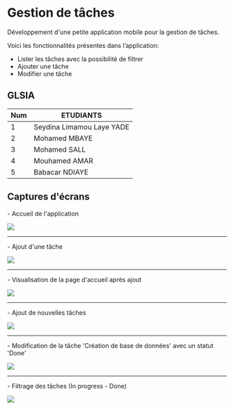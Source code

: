 # Gestion de tâches

Développement d'une petite application mobile pour la gestion de tâches.
  
Voici les fonctionnalités présentes dans l’application:

- Lister les tâches avec la possibilité de filtrer
- Ajouter une tâche
- Modifier une tâche


## GLSIA
| Num  |         ETUDIANTS        |
|------|--------------------------|
|     1| Seydina Limamou Laye YADE|
|     2| Mohamed MBAYE            |
|     3| Mohamed SALL             |
|     4| Mouhamed AMAR            |
|     5| Babacar NDIAYE           |


## Captures d'écrans
<p>- Accueil de l'application</p>
  <img src="https://github.com/Limssly/gestion_de_taches/assets/109959995/c660ef99-2c67-4779-9d0e-a8b4adc9451b">
<hr>
<p>- Ajout d'une tâche</p>
  <img src="https://github.com/Limssly/gestion_de_taches/assets/109959995/7f9178fb-0cad-495f-94b0-ec548ce5eb75">
<hr>
<p>- Visualisation de la page d'accueil après ajout</p>
  <img src="https://github.com/Limssly/gestion_de_taches/assets/109959995/487e7271-5e07-4409-80db-2a2c4abba8a3">
<hr>
<p>- Ajout de nouvelles tâches</p>
  <img src="https://github.com/Limssly/gestion_de_taches/assets/109959995/9c6f639c-c0ee-4cbc-b58f-eff9635958a8">
<hr>
<p>- Modification de la tâche 'Création de base de données' avec un statut 'Done'</p>
  <img src="https://github.com/Limssly/gestion_de_taches/assets/109959995/bc4e8163-5f2f-484b-bc43-3beeda6c6c88">
<hr>
<p>- Filtrage des tâches (In progress - Done)</p>
  <img src="https://github.com/Limssly/gestion_de_taches/assets/109959995/62018031-7320-46d6-b97c-decd4ce5338d">
  

